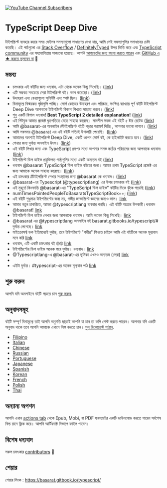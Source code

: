 [![YouTube Channel Subscribers](https://img.shields.io/youtube/channel/subscribers/UCGD_0i6L48hucTiiyhb5QzQ?style=social)](https://www.youtube.com/@basarat)

TypeScript Deep Dive
=======

টাইপস্ক্রিপ্ট ব্যবহার করার সময় যেইসব সমস্যাগুলো সাধারণত দেখা যায়, আমি সেই সমস্যাগুলির সমাধানের চেষ্টা করেছি। এই পাঠগুলো এর [Stack Overflow](http://stackoverflow.com/tags/typescript/topusers) / [DefinitelyTyped](https://github.com/DefinitelyTyped/) উপর ভিত্তি করে এবং [TypeScript community](https://github.com/TypeStrong/) এর সহযোগিতায় সাজানো হয়েছে। আপনি [আপডেটের জন্য ফলো করতে পারেন](https://twitter.com/basarat) এবং [GitHub এ ★ করতে ভুলবেন না](https://github.com/basarat/typescript-book) 🌹

## মন্তব্য

* চমৎকার এই বইটির জন্য ধন্যবাদ. এটা থেকে অনেক কিছু শিখেছি। ([link](https://www.gitbook.com/book/basarat/typescript/discussions/21#comment-1468279131934))
* এটি সম্ভবত সবচেয়ে সেরা টাইপস্ক্রিপ্ট বই। ভাল করেছো। ([link](https://twitter.com/thelondonjs/status/756419561570852864))
* উদাহরণ এবং বেখ্যাগুলো সুনির্দিষ্ট এবং স্পষ্ট ছিল। ([link](https://twitter.com/joe_mighty/status/758290957280346112))
* বিনামূল্যে বিস্ময়কর পৃষ্ঠাগুলি পাচ্ছি। সোর্স কোডের উদাহরণ এবং পরিষ্কার, সংক্ষিপ্ত ব্যাখ্যায় পূর্ণ বইটি টাইপস্ক্রিপ্ট Deep Dive আপনাকে টাইপস্ক্রিপ্ট বিকাশ শিখতে সাহায্য করবে। ([link](https://www.nativescript.org/blog/details/free-book-typescript-deep-dive))
* শুধু একটি বিশাল ধন্যবাদ! **Best TypeScript 2 detailed explanation!** ([link](https://www.gitbook.com/book/basarat/typescript/discussions/38))
* এই গিটবুক আমার প্রজেক্ট ধুতগতিতে যেতে সাহায্য করেছে। সাবলীল সহজ এই বইটি ৫ ষ্টার রেটেড ([link](https://twitter.com/thebabellion/status/779888195559235584))
* আমি @basarat-এর অনলাইন #টাইপস্ক্রিপ্ট বইটি পড়ার পরামর্শ দিচ্ছি , আপনার ভালো লাগবে। ([link](https://twitter.com/markpieszak/status/788099306590969860))
* আমি সবসময় @basarat এর এই বইটি সত্যিই উপকারী পেয়েছি। ([link](https://twitter.com/Brocco/status/789887640656945152))
* আমাদের অবশ্যই টাইপস্ক্রিপ্ট Deep Dive, একটি ওপেন সোর্স বই, কে হাইলাইট করতে হবে। ([link](https://www.siliconrepublic.com/enterprise/typescript-programming-javascript))
* শেখার জন্য দুর্দান্ত অনলাইন উৎস। ([link](https://twitter.com/rdfuhr/status/790193307708076035))
* এই বইটি লিখার জন্য এবং TypeScript গ্রুপের মধ্যে আপনার সমস্ত কঠোর পরিশ্রমের জন্য আপনাকে ধন্যবাদ৷ ([link](https://github.com/basarat/typescript-book/pull/183#issuecomment-257799713))
* টাইপস্ক্রিপ্ট ডিপ ডাইভ প্রযুক্তিগত পাঠ্যগুলির মধ্যে একটি অন্যতম বই ([link](https://twitter.com/borekb/status/794287092272599040))
* ধন্যবাদ @basarat TypeScript ডিপ ডাইভ বইয়ের জন্য। আমার প্রথম TypeScript প্রজেক্ট এর জন্য আমাকে অনেক সাহায্য করেছে। ([link](https://twitter.com/betolinck/status/797901548562960384))
* এই চমৎকার #টাইপস্ক্রিপ্ট শেখার সংস্থানের জন্য @basarat কে ধন্যবাদ। ([link](https://twitter.com/markuse1501/status/799116176815230976))
* @basarat-এর Typescript (@typescriptlang) এর উপর চমৎকার বই ([link](https://twitter.com/deeinlove/status/813245965507260417))
* এই মুহূর্তে কিংবদন্তি @basarat-এর "TypeScript ডিপ ডাইভ" বইটির দিকে ঝুঁকে পড়েছি ([link](https://twitter.com/sitapati/status/814379404956532737))
* numTimesPointedPeopleToBasaratsTypeScriptBook++; ([link](https://twitter.com/brocco/status/814227741696462848))
* এই বইটি শুধুমাত্র টাইপস্ক্রিপ্টের জন্য নয়, গভীর জাভাস্ক্রিপ্ট জ্ঞানের জন্যও ভাল। [link](https://www.gitbook.com/book/basarat/typescript/discussions/59)
* আমার নতুন চাকরিতে, আমরা @typescriptlang ব্যবহার করছি। এই বইটি অত্যন্ত উপকারী।ধন্যবাদ @basarat! [link](https://twitter.com/netchkin/status/855339390566096896)
* টাইপস্ক্রিপ্ট ডিপ ডাইভ লেখার জন্য আপনাকে ধন্যবাদ। আমি অনেক কিছু শিখেছি। [link](https://twitter.com/buctwbzs/status/857198618704355328?refsrc=email&s=11)
* @basarat এর @typescriptlang অনলাইন বই basarat.gitbooks.io/typescript/# দুর্দান্ত লেগেছে। [link](https://twitter.com/ericliprandi/status/857608837309677568)
* মাইক্রোসফ্ট ডক ইতিমধ্যেই দুর্দান্ত, তবে টাইপস্ক্রিপ্টে "গভীর" শিখতে চাইলে আমি এই বইটিকে অনেক মূল্যবান মনে করি [link](https://twitter.com/caludio/status/876729910550831104)
* ধন্যবাদ, এটি একটি চমৎকার বই 🤓🤓 [link](https://twitter.com/jjwonmin/status/885666375548547073)
* টাইপস্ক্রিপ্টের ডিপ ডাইভ অনেক স্তরে দুর্দান্ত। ধন্যবাদ। [link](https://twitter.com/orenmizr/status/891083492787970053)
* @Typescriptlang-এ @basarat-এর ভূমিকা এখনও অন্যতম (সেরা) [link](https://twitter.com/stevealee/status/953953255968698368)
* 
* এইটা দুর্দান্ত। #typescript-এর অনেক মূল্যবান পাঠ [link](https://twitter.com/pauliescanlon/status/989898852474998784)

## শুরু করুন
 আপনি যদি অনলাইনে বইটি পড়তে চান [শুরু করুন](https://basarat.gitbook.io/typescript/getting-started).

## অনুবাদসমূহ
বইটি সম্পূর্ণ বিনামূল্যে তাই আপনি অনুমতি ছাড়াই আপনি যা চান তা কপি পেস্ট করতে পারেন। আপনার যদি একটি অনুবাদ থাকে তবে আপনি আমাকে এখানে লিঙ্ক করতে চান। [পুল রিকোয়েস্ট পাঠান](https://github.com/basarat/typescript-book/edit/master/README.md).
* [Filipino](https://github.com/themarshann/typescript-book-fil)
* [Italian](https://github.com/TizioFittizio/typescript-book)
* [Chinese](https://github.com/jkchao/typescript-book-chinese)
* [Russian](https://github.com/etroynov/typescript-book)
* [Portuguese](https://github.com/overlineink/typescript-book)
* [Japanese](https://github.com/yohamta/typescript-book)
* [Spanish](https://github.com/melissarofman/typescript-book)
* [Korean](https://github.com/radlohead/typescript-book)
* [French](https://github.com/HachemiH/typescript-book)
* [Polish](https://github.com/mbiesiad/typescript-book/tree/pl_PL)
* [Thai](https://github.com/futurouz/typescript-book)


## অন্যান্য অপশন
আপনি এখান [actions tab](https://github.com/basarat/typescript-book/actions) থেকে Epub, Mobi, বা PDF ফরম্যাটের একটি ডাউনলোড করতে পারেন সর্বশেষ বিল্ড রানে ক্লিক করে। আপনি আর্টিফ্যাক্ট বিভাগে ফাইল পাবেন।

## বিশেষ ধন্যবাদ
সকল চমৎকার [contributors](https://github.com/basarat/typescript-book/graphs/contributors) 🌹

## শেয়ার
শেয়ার লিংক : https://basarat.gitbook.io/typescript/
